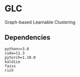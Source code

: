 # GLC
Graph-based Learnable Clustering

## Dependencies

```
python>=3.8
cuda=11.3
pytorch=1.10.0
kaldiio
faiss
rich
```

